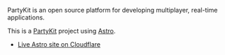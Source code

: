 PartyKit is an open source platform for developing multiplayer, real-time applications.

This is a [PartyKit](https://partykit.io) project using [Astro](https://astro.build/).

- [Live Astro  site on Cloudflare](https://astro-polls.pages.dev/)